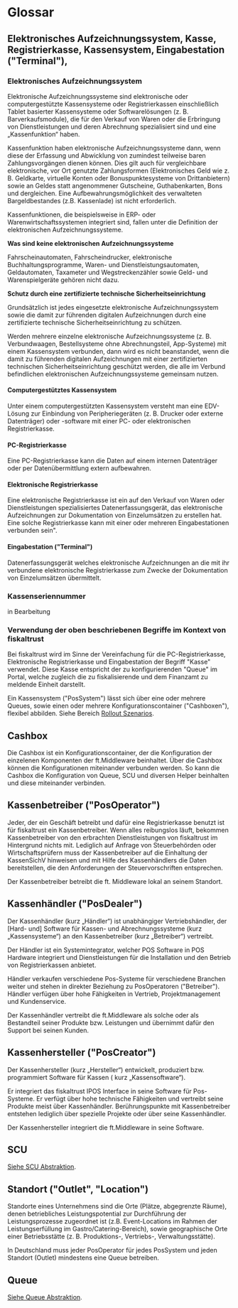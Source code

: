 # Glossar

## Elektronisches Aufzeichnungssystem, Kasse, Registrierkasse, Kassensystem, Eingabestation ("Terminal"), 

### Elektronisches Aufzeichnungssystem

Elektronische Aufzeichnungssysteme sind elektronische oder computergestützte Kassensysteme oder Registrierkassen einschließlich Tablet basierter Kassensysteme oder Softwarelösungen (z. B. Barverkaufsmodule),  die für den Verkauf von Waren oder die Erbringung von Dienstleistungen und deren Abrechnung spezialisiert sind und eine „Kassenfunktion“ haben. 

Kassenfunktion haben elektronische Aufzeichnungssysteme dann, wenn diese der Erfassung und Abwicklung von zumindest teilweise baren Zahlungsvorgängen dienen können. Dies gilt auch für vergleichbare elektronische, vor Ort genutzte Zahlungsformen (Elektronisches Geld wie z. B. Geldkarte, virtuelle Konten oder Bonuspunktesysteme von Drittanbietern) sowie an Geldes statt angenommener Gutscheine, Guthabenkarten, Bons und dergleichen. Eine Aufbewahrungsmöglichkeit des verwalteten Bargeldbestandes (z.B. Kassenlade) ist nicht erforderlich. 

Kassenfunktionen, die beispielsweise in ERP- oder Warenwirtschaftssystemen integriert sind, fallen unter die Definition der elektronischen Aufzeichnungssysteme. 

**Was sind keine elektronischen Aufzeichnungssysteme**

Fahrscheinautomaten, Fahrscheindrucker, elektronische Buchhaltungsprogramme, Waren- und Dienstleistungsautomaten, Geldautomaten, Taxameter und Wegstreckenzähler sowie Geld- und Warenspielgeräte gehören nicht dazu.

**Schutz durch eine zertifizierte technische Sicherheitseinrichtung**

Grundsätzlich ist jedes eingesetzte elektronische Aufzeichnungssystem sowie die damit zur führenden digitalen Aufzeichnungen durch eine zertifizierte technische Sicherheitseinrichtung zu schützen.

Werden mehrere einzelne elektronische Aufzeichnungssysteme (z. B. Verbundwaagen, Bestellsysteme ohne Abrechnungsteil, App-Systeme) mit einem Kassensystem verbunden, dann wird es nicht beanstandet, wenn die damit zu führenden digitalen Aufzeichnungen mit einer zertifizierten technischen Sicherheitseinrichtung geschützt werden, die alle im Verbund befindlichen elektronischen Aufzeichnungssysteme gemeinsam nutzen. 

#### Computergestütztes Kassensystem

Unter einem computergestützten Kassensystem versteht man eine EDV-Lösung zur Einbindung von Peripheriegeräten (z. B. Drucker oder externe Datenträger) oder -software mit einer PC- oder elektronischen Registrierkasse. 

#### PC-Registrierkasse

Eine PC-Registrierkasse kann die Daten auf einem internen Datenträger oder per Datenübermittlung extern aufbewahren.

#### Elektronische Registrierkasse

Eine elektronische Registrierkasse ist ein auf den Verkauf von Waren oder Dienstleistungen spezialisiertes Datenerfassungsgerät, das elektronische Aufzeichnungen zur Dokumentation von Einzelumsätzen zu erstellen hat. Eine solche Registrierkasse kann mit einer oder mehreren Eingabestationen verbunden sein". 

#### Eingabestation ("Terminal")

Datenerfassungsgerät welches elektronische Aufzeichnungen an die mit ihr verbundene elektronische Registrierkasse zum Zwecke der Dokumentation von Einzelumsätzen übermittelt.

### Kassenseriennummer

in Bearbeitung

### Verwendung der oben beschriebenen Begriffe im Kontext von fiskaltrust

Bei fiskaltrust wird im Sinne der Vereinfachung für die PC-Registrierkasse, Elektronische Registrierkasse und Eingabestation der Begriff "Kasse" verwendet. Diese Kasse entspricht der zu konfigurierenden "Queue" im Portal, welche zugleich die zu fiskalisierende und dem Finanzamt zu meldende Einheit darstellt.

Ein Kassensystem ("PosSystem") lässt sich über eine oder mehrere Queues, sowie einen oder mehrere Konfigurationscontainer ("Cashboxen"), flexibel abbilden. Siehe Bereich [Rollout Szenarios](../for-posdealers/03-sales/rollout-scenarios.md).

## Cashbox

Die Cashbox ist ein Konfigurationscontainer, der die Konfiguration der einzelenen Komponenten der ft.Middleware beinhaltet. Über die Cashbox können die Konfigurationen miteinander verbunden werden. So kann die Cashbox die Konfiguration von Queue, SCU und diversen Helper beinhalten und diese miteinander verbinden. 

## Kassenbetreiber ("PosOperator")

Jeder, der ein Geschäft betreibt und dafür eine Registrierkasse benutzt ist für fiskaltrust ein Kassenbetreiber. Wenn alles reibungslos läuft, bekommen Kassenbetreiber von den erbrachten Dienstleistungen von fiskaltrust im Hintergrund nichts mit. Lediglich auf Anfrage von Steuerbehörden oder Wirtschaftsprüfern muss der Kassenbetreiber auf die Einhaltung der KassenSichV hinweisen und mit Hilfe des  Kassenhändlers die Daten bereitstellen, die den Anforderungen der Steuervorschriften entsprechen.

Der Kassenbetreiber betreibt die ft. Middleware lokal an seinem Standort.

## Kassenhändler ("PosDealer")

Der Kassenhändler (kurz „Händler“) ist unabhängiger Vertriebshändler, der [Hard- und] Software für Kassen- und Abrechnungssysteme (kurz „Kassensysteme“) an den Kassenbetreiber (kurz „Betreiber“) vertreibt.

Der Händler ist ein Systemintegrator, welcher POS Software in POS Hardware integriert und Dienstleistungen für die Installation und den Betrieb von Registrierkassen anbietet.  

Händler verkaufen verschiedene Pos-Systeme für verschiedene Branchen weiter und stehen in direkter Beziehung zu PosOperatoren ("Betreiber"). Händler verfügen über hohe Fähigkeiten in Vertrieb, Projektmanagement und Kundenservice.

Der Kassenhändler vertreibt die ft.Middleware als solche oder als Bestandteil seiner Produkte bzw. Leistungen und übernimmt dafür den Support bei seinen Kunden.

## Kassenhersteller ("PosCreator")

Der Kassenhersteller (kurz „Hersteller“) entwickelt, produziert bzw. programmiert Software für Kassen ( kurz „Kassensoftware“).

Er integriert das fiskaltrust IPOS Interface in seine Software für Pos-Systeme. Er verfügt über hohe technische Fähigkeiten und vertreibt seine Produkte meist über Kassenhändler. Berührungspunkte mit Kassenbetreiber entstehen lediglich über spezielle Projekte oder über seine Kassenhändler.

Der Kassenhersteller integriert die ft.Middleware in seine Software.

## SCU

[Siehe SCU Abstraktion](../product-service-description/compliance-as-a-service/features/SCU-Abstraktion.md).

## Standort ("Outlet", "Location")

Standorte eines Unternehmens sind die Orte (Plätze, abgegrenzte Räume), denen betriebliches Leistungspotential zur Durchführung der Leistungsprozesse zugeordnet ist (z.B. Event-Locations im Rahmen der Leistungserfüllung im Gastro/Catering-Bereich), sowie geographische Orte einer Betriebsstätte (z. B. Produktions-, Vertriebs-, Verwaltungsstätte).

In Deutschland muss jeder PosOperator für jedes PosSystem und jeden Standort (Outlet) mindestens eine Queue betreiben.

## Queue

[Siehe Queue Abstraktion](..\product-service-description\compliance-as-a-service\features\Queue-Abstraktion.md).

